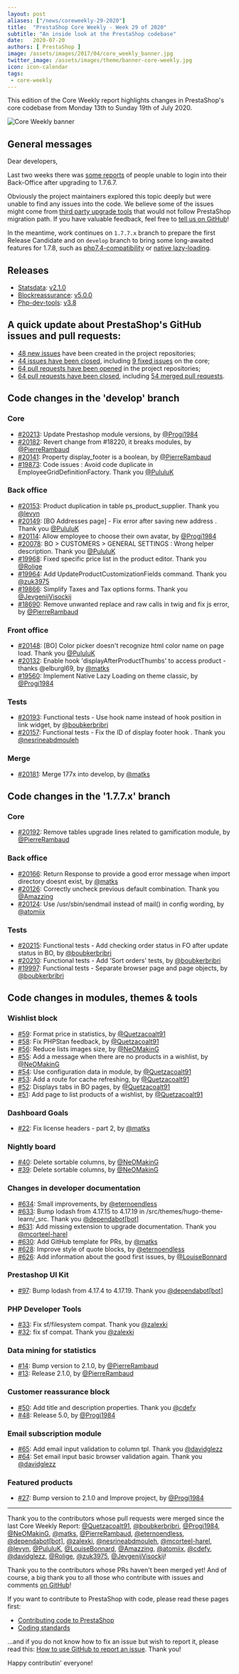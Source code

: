 ```yaml
---
layout: post
aliases: ["/news/coreweekly-29-2020"]
title:  "PrestaShop Core Weekly - Week 29 of 2020"
subtitle: "An inside look at the PrestaShop codebase"
date:   2020-07-20
authors: [ PrestaShop ]
image: /assets/images/2017/04/core_weekly_banner.jpg
twitter_image: /assets/images/theme/banner-core-weekly.jpg
icon: icon-calendar
tags:
 - core-weekly
---
```


This edition of the Core Weekly report highlights changes in PrestaShop's core codebase from Monday 13th to Sunday 19th of July 2020.

![Core Weekly banner](/assets/images/2018/12/banner-core-weekly.jpg)

## General messages

Dear developers,

Last two weeks there was [some reports](https://github.com/PrestaShop/PrestaShop/issues/20079) of people unable to login into their Back-Office after upgrading to 1.7.6.7.

Obviously the project maintainers explored this topic deeply but were unable to find any issues into the code. We believe some of the issues might come from [third party upgrade tools](https://github.com/PrestaShop/PrestaShop/issues/20177) that would not follow PrestaShop migration path. If you have valuable feedback, feel free to [tell us on GitHub]((https://github.com/PrestaShop/PrestaShop/issues/20079))!

In the meantime, work continues on `1.7.7.x` branch to prepare the first Release Candidate and on `develop` branch to bring some long-awaited features for 1.7.8, such as [php7.4-compatibility](https://github.com/PrestaShop/PrestaShop/pull/18787) or [native lazy-loading](https://github.com/PrestaShop/PrestaShop/pull/19560).


## Releases

* [Statsdata](https://github.com/PrestaShop/statsdata): [v2.1.0](https://github.com/PrestaShop/statsdata/releases/tag/v2.1.0)
* [Blockreassurance](https://github.com/PrestaShop/blockreassurance): [v5.0.0](https://github.com/PrestaShop/blockreassurance/releases/tag/v5.0.0)
* [Php-dev-tools](https://github.com/PrestaShop/php-dev-tools): [v3.8](https://github.com/PrestaShop/php-dev-tools/releases/tag/v3.8)


## A quick update about PrestaShop's GitHub issues and pull requests:

- [48 new issues](https://github.com/search?q=org%3APrestaShop+is%3Apublic++-repo%3Aprestashop%2Fprestashop.github.io++is%3Aissue+created%3A2020-07-13..2020-07-19) have been created in the project repositories;
- [44 issues have been closed](https://github.com/search?q=org%3APrestaShop+is%3Apublic++-repo%3Aprestashop%2Fprestashop.github.io++is%3Aissue+closed%3A2020-07-13..2020-07-19), including [9 fixed issues](https://github.com/search?q=org%3APrestaShop+is%3Apublic++-repo%3Aprestashop%2Fprestashop.github.io++is%3Aissue+label%3Afixed+closed%3A2020-07-13..2020-07-19) on the core;
- [64 pull requests have been opened](https://github.com/search?q=org%3APrestaShop+is%3Apublic++-repo%3Aprestashop%2Fprestashop.github.io++is%3Apr+created%3A2020-07-13..2020-07-19) in the project repositories;
- [64 pull requests have been closed](https://github.com/search?q=org%3APrestaShop+is%3Apublic++-repo%3Aprestashop%2Fprestashop.github.io++is%3Apr+closed%3A2020-07-13..2020-07-19), including [54 merged pull requests](https://github.com/search?q=org%3APrestaShop+is%3Apublic++-repo%3Aprestashop%2Fprestashop.github.io++is%3Apr+merged%3A2020-07-13..2020-07-19).


## Code changes in the 'develop' branch


### Core
* [#20213](https://github.com/PrestaShop/PrestaShop/pull/20213): Update Prestashop module versions, by [@Progi1984](https://github.com/Progi1984)
* [#20182](https://github.com/PrestaShop/PrestaShop/pull/20182): Revert change from #18220, it breaks modules, by [@PierreRambaud](https://github.com/PierreRambaud)
* [#20141](https://github.com/PrestaShop/PrestaShop/pull/20141): Property display_footer is a boolean, by [@PierreRambaud](https://github.com/PierreRambaud)
* [#19873](https://github.com/PrestaShop/PrestaShop/pull/19873): Code issues : Avoid code duplicate in EmployeeGridDefinitionFactory. Thank you [@PululuK](https://github.com/PululuK)


### Back office
* [#20153](https://github.com/PrestaShop/PrestaShop/pull/20153): Product duplication in table ps_product_supplier. Thank you [@levyn](https://github.com/levyn)
* [#20149](https://github.com/PrestaShop/PrestaShop/pull/20149): [BO Addresses page] - Fix error after saving new address . Thank you [@PululuK](https://github.com/PululuK)
* [#20114](https://github.com/PrestaShop/PrestaShop/pull/20114): Allow employee to choose their own avatar, by [@Progi1984](https://github.com/Progi1984)
* [#20078](https://github.com/PrestaShop/PrestaShop/pull/20078): BO > CUSTOMERS > GENERAL SETTINGS : Wrong helper description. Thank you [@PululuK](https://github.com/PululuK)
* [#19968](https://github.com/PrestaShop/PrestaShop/pull/19968): Fixed specific price list in the product editor. Thank you [@Rolige](https://github.com/Rolige)
* [#19964](https://github.com/PrestaShop/PrestaShop/pull/19964): Add UpdateProductCustomizationFields command. Thank you [@zuk3975](https://github.com/zuk3975)
* [#19866](https://github.com/PrestaShop/PrestaShop/pull/19866): Simplify Taxes and Tax options forms. Thank you [@JevgenijVisockij](https://github.com/JevgenijVisockij)
* [#18690](https://github.com/PrestaShop/PrestaShop/pull/18690): Remove unwanted replace and raw calls in twig and fix js error, by [@PierreRambaud](https://github.com/PierreRambaud)


### Front office
* [#20148](https://github.com/PrestaShop/PrestaShop/pull/20148): [BO] Color picker doesn't recognize html color name on page load. Thank you [@PululuK](https://github.com/PululuK)
* [#20132](https://github.com/PrestaShop/PrestaShop/pull/20132): Enable hook 'displayAfterProductThumbs' to access product - thanks @elburgl69, by [@matks](https://github.com/matks)
* [#19560](https://github.com/PrestaShop/PrestaShop/pull/19560): Implement Native Lazy Loading on theme classic, by [@Progi1984](https://github.com/Progi1984)


### Tests
* [#20193](https://github.com/PrestaShop/PrestaShop/pull/20193): Functional tests - Use hook name instead of hook position in link widget, by [@boubkerbribri](https://github.com/boubkerbribri)
* [#20157](https://github.com/PrestaShop/PrestaShop/pull/20157): Functional tests - Fix the ID of display footer hook . Thank you [@nesrineabdmouleh](https://github.com/nesrineabdmouleh)


### Merge
* [#20181](https://github.com/PrestaShop/PrestaShop/pull/20181): Merge 177x into develop, by [@matks](https://github.com/matks)


## Code changes in the '1.7.7.x' branch


### Core
* [#20192](https://github.com/PrestaShop/PrestaShop/pull/20192): Remove tables upgrade lines related to gamification module, by [@PierreRambaud](https://github.com/PierreRambaud)


### Back office
* [#20166](https://github.com/PrestaShop/PrestaShop/pull/20166): Return Response to provide a good error message when import directory doesnt exist, by [@matks](https://github.com/matks)
* [#20126](https://github.com/PrestaShop/PrestaShop/pull/20126): Correctly uncheck previous default combination. Thank you [@Amazzing](https://github.com/Amazzing)
* [#20124](https://github.com/PrestaShop/PrestaShop/pull/20124): Use /usr/sbin/sendmail instead of mail() in config wording, by [@atomiix](https://github.com/atomiix)


### Tests
* [#20215](https://github.com/PrestaShop/PrestaShop/pull/20215): Functional tests - Add checking order status in FO after update status in BO, by [@boubkerbribri](https://github.com/boubkerbribri)
* [#20210](https://github.com/PrestaShop/PrestaShop/pull/20210): Functional tests - Add 'Sort orders' tests, by [@boubkerbribri](https://github.com/boubkerbribri)
* [#19997](https://github.com/PrestaShop/PrestaShop/pull/19997): Functional tests - Separate browser page and page objects, by [@boubkerbribri](https://github.com/boubkerbribri)


## Code changes in modules, themes & tools


### Wishlist block
* [#59](https://github.com/PrestaShop/blockwishlist/pull/59): Format price in statistics, by [@Quetzacoalt91](https://github.com/Quetzacoalt91)
* [#58](https://github.com/PrestaShop/blockwishlist/pull/58): Fix PHPStan feedback, by [@Quetzacoalt91](https://github.com/Quetzacoalt91)
* [#56](https://github.com/PrestaShop/blockwishlist/pull/56): Reduce lists images size, by [@NeOMakinG](https://github.com/NeOMakinG)
* [#55](https://github.com/PrestaShop/blockwishlist/pull/55): Add a message when there are no products in a wishlist, by [@NeOMakinG](https://github.com/NeOMakinG)
* [#54](https://github.com/PrestaShop/blockwishlist/pull/54): Use configuration data in module, by [@Quetzacoalt91](https://github.com/Quetzacoalt91)
* [#53](https://github.com/PrestaShop/blockwishlist/pull/53): Add a route for cache refreshing, by [@Quetzacoalt91](https://github.com/Quetzacoalt91)
* [#52](https://github.com/PrestaShop/blockwishlist/pull/52): Displays tabs in BO pages, by [@Quetzacoalt91](https://github.com/Quetzacoalt91)
* [#51](https://github.com/PrestaShop/blockwishlist/pull/51): Add page to list products of a wishlist, by [@Quetzacoalt91](https://github.com/Quetzacoalt91)


### Dashboard Goals
* [#22](https://github.com/PrestaShop/dashgoals/pull/22): Fix license headers - part 2, by [@matks](https://github.com/matks)


### Nightly board
* [#40](https://github.com/PrestaShop/nightly-board/pull/40): Delete sortable columns, by [@NeOMakinG](https://github.com/NeOMakinG)
* [#39](https://github.com/PrestaShop/nightly-board/pull/39): Delete sortable columns, by [@NeOMakinG](https://github.com/NeOMakinG)


### Changes in developer documentation
* [#634](https://github.com/PrestaShop/docs/pull/634): Small improvements, by [@eternoendless](https://github.com/eternoendless)
* [#633](https://github.com/PrestaShop/docs/pull/633): Bump lodash from 4.17.15 to 4.17.19 in /src/themes/hugo-theme-learn/_src. Thank you [@dependabot[bot]](https://github.com/apps/dependabot)
* [#631](https://github.com/PrestaShop/docs/pull/631): Add missing extension to upgrade documentation. Thank you [@mcorteel-harel](https://github.com/mcorteel-harel)
* [#630](https://github.com/PrestaShop/docs/pull/630): Add GitHub template for PRs, by [@matks](https://github.com/matks)
* [#628](https://github.com/PrestaShop/docs/pull/628): Improve style of quote blocks, by [@eternoendless](https://github.com/eternoendless)
* [#626](https://github.com/PrestaShop/docs/pull/626): Add information about the good first issues, by [@LouiseBonnard](https://github.com/LouiseBonnard)


### Prestashop UI Kit
* [#97](https://github.com/PrestaShop/prestashop-ui-kit/pull/97): Bump lodash from 4.17.4 to 4.17.19. Thank you [@dependabot[bot]](https://github.com/apps/dependabot)


### PHP Developer Tools
* [#33](https://github.com/PrestaShop/php-dev-tools/pull/33): Fix sf/filesystem compat. Thank you [@zalexki](https://github.com/zalexki)
* [#32](https://github.com/PrestaShop/php-dev-tools/pull/32): fix sf compat. Thank you [@zalexki](https://github.com/zalexki)


### Data mining for statistics
* [#14](https://github.com/PrestaShop/statsdata/pull/14): Bump version to 2.1.0, by [@PierreRambaud](https://github.com/PierreRambaud)
* [#13](https://github.com/PrestaShop/statsdata/pull/13): Release 2.1.0, by [@PierreRambaud](https://github.com/PierreRambaud)


### Customer reassurance block
* [#50](https://github.com/PrestaShop/blockreassurance/pull/50): Add title and description properties. Thank you [@cdefy](https://github.com/cdefy)
* [#48](https://github.com/PrestaShop/blockreassurance/pull/48): Release 5.0, by [@Progi1984](https://github.com/Progi1984)


### Email subscription module
* [#65](https://github.com/PrestaShop/ps_emailsubscription/pull/65): Add email input validation to column tpl. Thank you [@davidglezz](https://github.com/davidglezz)
* [#64](https://github.com/PrestaShop/ps_emailsubscription/pull/64): Set email input basic browser validation again. Thank you [@davidglezz](https://github.com/davidglezz)


### Featured products
* [#27](https://github.com/PrestaShop/ps_featuredproducts/pull/27): Bump version to 2.1.0 and Improve project, by [@Progi1984](https://github.com/Progi1984)


<hr />

Thank you to the contributors whose pull requests were merged since the last Core Weekly Report: [@Quetzacoalt91](https://github.com/Quetzacoalt91), [@boubkerbribri](https://github.com/boubkerbribri), [@Progi1984](https://github.com/Progi1984), [@NeOMakinG](https://github.com/NeOMakinG), [@matks](https://github.com/matks), [@PierreRambaud](https://github.com/PierreRambaud), [@eternoendless](https://github.com/eternoendless), [@dependabot[bot]](https://github.com/apps/dependabot), [@zalexki](https://github.com/zalexki), [@nesrineabdmouleh](https://github.com/nesrineabdmouleh), [@mcorteel-harel](https://github.com/mcorteel-harel), [@levyn](https://github.com/levyn), [@PululuK](https://github.com/PululuK), [@LouiseBonnard](https://github.com/LouiseBonnard), [@Amazzing](https://github.com/Amazzing), [@atomiix](https://github.com/atomiix), [@cdefy](https://github.com/cdefy), [@davidglezz](https://github.com/davidglezz), [@Rolige](https://github.com/Rolige), [@zuk3975](https://github.com/zuk3975), [@JevgenijVisockij](https://github.com/JevgenijVisockij)!

Thank you to the contributors whose PRs haven't been merged yet! And of course, a big thank you to all those who contribute with issues and comments [on GitHub](https://github.com/PrestaShop/PrestaShop)!

If you want to contribute to PrestaShop with code, please read these pages first:

 * [Contributing code to PrestaShop](https://devdocs.prestashop.com/1.7/contribute/contribution-guidelines/)
 * [Coding standards](https://devdocs.prestashop.com/1.7/development/coding-standards/)

...and if you do not know how to fix an issue but wish to report it, please read this: [How to use GitHub to report an issue](https://devdocs.prestashop.com/1.7/contribute/contribute-reporting-issues/). Thank you!

Happy contributin' everyone!

